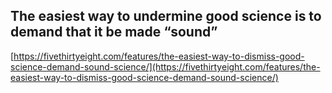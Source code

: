 ## The easiest way to undermine good science is to demand that it be made “sound”
  
  [https://fivethirtyeight.com/features/the-easiest-way-to-dismiss-good-science-demand-sound-science/](https://fivethirtyeight.com/features/the-easiest-way-to-dismiss-good-science-demand-sound-science/)